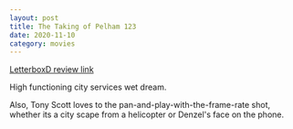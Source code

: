 ```yaml
---
layout: post
title: The Taking of Pelham 123
date: 2020-11-10
category: movies
---
```

 
[LetterboxD review link](https://letterboxd.com/samarthbhaskar/film/the-taking-of-pelham-1-2-3/)

High functioning city services wet dream. 

Also, Tony Scott loves to the pan-and-play-with-the-frame-rate shot, whether its a city scape from a helicopter or Denzel's face on the phone. 